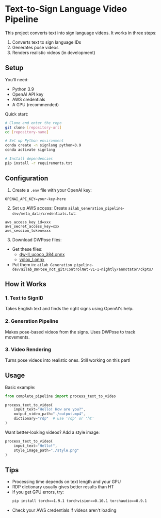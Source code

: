 # Text-to-Sign Language Video Pipeline

This project converts text into sign language videos. It works in three steps:
1. Converts text to sign language IDs
2. Generates pose videos
3. Renders realistic videos (in development)

## Setup

You'll need:
- Python 3.9
- OpenAI API key
- AWS credentials
- A GPU (recommended)

Quick start:
```bash
# Clone and enter the repo
git clone [repository-url]
cd [repository-name]

# Set up Python environment
conda create -n signlang python=3.9
conda activate signlang

# Install dependencies
pip install -r requirements.txt
```

## Configuration

1. Create a `.env` file with your OpenAI key:
```
OPENAI_API_KEY=your-key-here
```

2. Set up AWS access:
Create `ailab_Generation_pipeline-dev/meta_data/credentials.txt`:
```
aws_access_key_id=xxx
aws_secret_access_key=xxx
aws_session_token=xxx
```

3. Download DWPose files:
- Get these files:
  - [dw-ll_ucoco_384.onnx](https://drive.google.com/file/d/12L8E2oAgZy4VACGSK9RaZBZrfgx7VTA2/view?usp=sharing)
  - [yolox_l.onnx](https://drive.google.com/file/d/1w9pXC8tT0p9ndMN-CArp1__b2GbzewWI/view?usp=sharing)
- Put them in: `ailab_Generation_pipeline-dev/ailab_DWPose_not_git/ControlNet-v1-1-nightly/annotator/ckpts/`

## How it Works

### 1. Text to SignID
Takes English text and finds the right signs using OpenAI's help.

### 2. Generation Pipeline
Makes pose-based videos from the signs. Uses DWPose to track movements.

### 3. Video Rendering
Turns pose videos into realistic ones. Still working on this part!

## Usage

Basic example:
```python
from complete_pipeline import process_text_to_video

process_text_to_video(
    input_text="Hello! How are you?",
    output_video_path="./output.mp4",
    dictionary="rdp"  # use 'rdp' or 'ht'
)
```

Want better-looking videos? Add a style image:
```python
process_text_to_video(
    input_text="Hello!",
    style_image_path="./style.png"
)
```

## Tips

- Processing time depends on text length and your GPU
- RDP dictionary usually gives better results than HT
- If you get GPU errors, try:
  ```bash
  pip install torch==1.9.1 torchvision==0.10.1 torchaudio==0.9.1
  ```
- Check your AWS credentials if videos aren't loading
